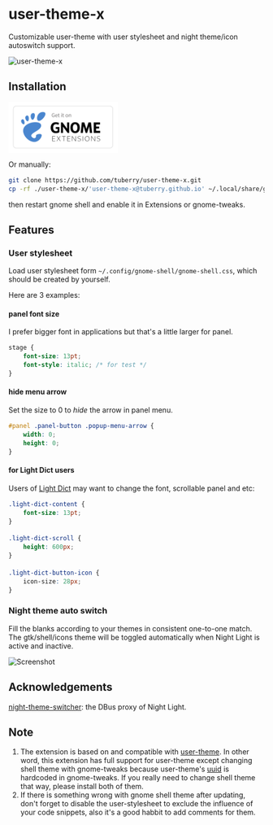 # user-theme-x
Customizable user-theme with user stylesheet and night theme/icon autoswitch support.

![user-theme-x](https://user-images.githubusercontent.com/17917040/80664068-5311f700-8ac8-11ea-9c8c-b228edb8a0ea.gif)

## Installation
[<img src="https://raw.githubusercontent.com/andyholmes/gnome-shell-extensions-badge/master/get-it-on-ego.svg?sanitize=true" alt="Get it on GNOME Extensions" height="100" align="middle">][EGO]

Or manually:

```bash
git clone https://github.com/tuberry/user-theme-x.git
cp -rf ./user-theme-x/'user-theme-x@tuberry.github.io' ~/.local/share/gnome-shell/extensions/
```
then restart gnome shell and enable it in Extensions or gnome-tweaks.

## Features
### User stylesheet
Load user stylesheet form `~/.config/gnome-shell/gnome-shell.css`, which should be created by yourself.

Here are 3 examples:
#### panel font size
I prefer bigger font in applications but that's a little larger for panel.
```css
stage {
    font-size: 13pt;
    font-style: italic; /* for test */
}
```
#### hide menu arrow
Set the size to 0 to *hide* the arrow in panel menu.
```css
#panel .panel-button .popup-menu-arrow {
    width: 0;
    height: 0;
}
```
#### for Light Dict users
Users of [Light Dict] may want to change the font, scrollable panel and etc:
```css
.light-dict-content {
    font-size: 13pt;
}

.light-dict-scroll {
    height: 600px;
}

.light-dict-button-icon {
    icon-size: 28px;
}
```
### Night theme auto switch
Fill the blanks according to your themes in consistent one-to-one match. The gtk/shell/icons theme will be toggled automatically when Night Light is active and inactive.

![Screenshot](https://user-images.githubusercontent.com/17917040/80617887-38626280-8a75-11ea-8bcb-85566cd426e9.png)

## Acknowledgements

[night-theme-switcher](https://extensions.gnome.org/extension/2236/night-theme-switcher/): the DBus proxy of Night Light.

## Note
1. The extension is based on and compatible with [user-theme]. In other word, this extension has full support for user-theme except changing shell theme with gnome-tweaks because user-theme's [uuid] is hardcoded in gnome-tweaks. If you really need to change shell theme that way, please install both of them.
2. If there is something wrong with gnome shell theme after updating, don't forget to disable the user-stylesheet to exclude the influence of your code snippets, also it's a good habbit to add comments for them.

[EGO]:https://extensions.gnome.org/extension/3019/user-themes-x/
[Light Dict]:https://github.com/tuberry/light-dict
[user-theme]:https://extensions.gnome.org/extension/19/user-themes/
[uuid]:https://gitlab.gnome.org/GNOME/gnome-shell-extensions/-/merge_requests/110
